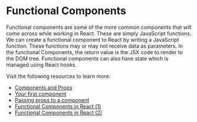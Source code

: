# Functional Components

Functional components are some of the more common components that will come across while working in React. These are simply JavaScript functions. We can create a functional component to React by writing a JavaScript function. These functions may or may not receive data as parameters. In the functional Components, the return value is the JSX code to render to the DOM tree. Functional components can also have state which is managed using React hooks.

Visit the following resources to learn more:

- [Components and Props](https://react.dev/reference/react/Component#setstate-parameters)
- [Your first component](https://react.dev/learn/your-first-component)
- [Passing props to a component](https://react.dev/learn/passing-props-to-a-component)
- [Functional Components in React (1)](https://www.geeksforgeeks.org/reactjs-functional-components/)
- [Functional Components in React (2)](https://www.robinwieruch.de/react-function-component/)
